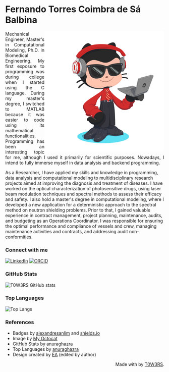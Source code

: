 <h1>
    <span>Fernando Torres Coimbra de Sá Balbina</span>
</h1>

<img align="right" alt="Created using myoctacat - https://myoctocat.com/" height="380" src="https://github.com/T0W3RS/T0W3RS/blob/main/octocat-1714678913162.png">

<p align="justify"> Mechanical Engineer, Master's in Computational Modeling, Ph.D. in Biomedical Engineering. My first exposure to programming was during college when I started using the C language. During my master's degree, I switched to MATLAB because it was easier to code using its mathematical functionalities. Programming has been an interesting topic for me, although I used it primarily for scientific purposes. Nowadays, I intend to fully immerse myself in data analysis and backend programming.

As a Researcher, I have applied my skills and knowledge in programming, data analysis and computational modeling to multidisciplinary research projects aimed at improving the diagnosis and treatment of diseases. I have worked on the optical characterization of photosensitive drugs, using laser beam modulation techniques and spectral methods to assess their efficacy and safety. I also hold a master's degree in computational modeling, where I developed a new application for a deterministic approach to the spectral method on neutron shielding problems. Prior to that, I gained valuable experience in contract management, project planning, maintenance, audits, and budgeting as an Operations Coordinator. I was responsible for ensuring the optimal performance and compliance of vessels and crew, managing maintenance activities and contracts, and addressing audit non-conformities.

### Connect with me

[![LinkedIn](https://img.shields.io/badge/LinkedIn-0077B5?style=for-the-badge&logo=linkedin&logoColor=white)](https://www.linkedin.com/in/fernando-torres-coimbra-de-s%C3%A1-balbina-aa9b20105/)
[![ORCID](https://img.shields.io/badge/orcid-A6CE39?style=for-the-badge&logo=orcid&logoColor=white)](https://orcid.org/0000-0002-8331-7534)

### GitHub Stats

![T0W3RS GitHub stats](https://github-readme-stats.vercel.app/api?username=T0W3RS&show_icons=true&theme=shadow_red)

### Top Languages

![Top Langs](https://github-readme-stats.vercel.app/api/top-langs/?username=T0W3RS&layout=compact)

### References
 
  - Badges by <a href="https://github.com/alexandresanlim/github-readme-stats">alexandresanlim</a> and <a href="https://shields.io/">shields.io</a><br> 
  - Image by <a href="https://myoctocat.com/">My Octocat</a>
  - GitHub Stats by <a href="https://github.com/anuraghazra/github-readme-stats">anuraghazra</a>
  - Top Languages by <a href="https://github.com/anuraghazra/github-readme-stats">anuraghazra</a>
  - Design created by <a href="https://github.com/elidianaandrade">EA</a> (edited by author)
 
  <div align="right">Made with by <a href="https://github.com/T0W3RS">T0W3RS</a>.</div>
